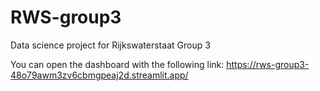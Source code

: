 # RWS-group3
Data science project for Rijkswaterstaat Group 3

You can open the dashboard with the following link:
https://rws-group3-48o79awm3zv6cbmgpeaj2d.streamlit.app/ 